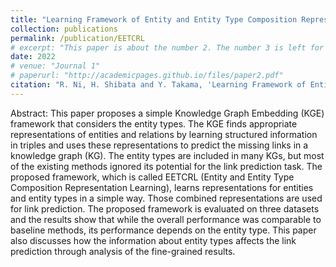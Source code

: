 ```yaml
---
title: "Learning Framework of Entity and Entity Type Composition Representation for Knowledge Graph Completion"
collection: publications
permalink: /publication/EETCRL
# excerpt: "This paper is about the number 2. The number 3 is left for future work."
date: 2022
# venue: "Journal 1"
# paperurl: "http://academicpages.github.io/files/paper2.pdf"
citation: "R. Ni, H. Shibata and Y. Takama, 'Learning Framework of Entity and Entity Type Composition Representation for Knowledge Graph Completion,' 2022 IEEE International Conference on Big Data (Big Data), Osaka, Japan, 2022, pp. 3687-3691, doi: 10.1109/BigData55660.2022.10020261."
---
```


Abstract:
This paper proposes a simple Knowledge Graph Embedding (KGE) framework that considers the entity types. The KGE finds appropriate representations of entities and relations by learning structured information in triples and uses these representations to predict the missing links in a knowledge graph (KG). The entity types are included in many KGs, but most of the existing methods ignored its potential for the link prediction task. The proposed framework, which is called EETCRL (Entity and Entity Type Composition Representation Learning), learns representations for entities and entity types in a simple way. Those combined representations are used for link prediction. The proposed framework is evaluated on three datasets and the results show that while the overall performance was comparable to baseline methods, its performance depends on the entity type. This paper also discusses how the information about entity types affects the link prediction through analysis of the fine-grained results.
